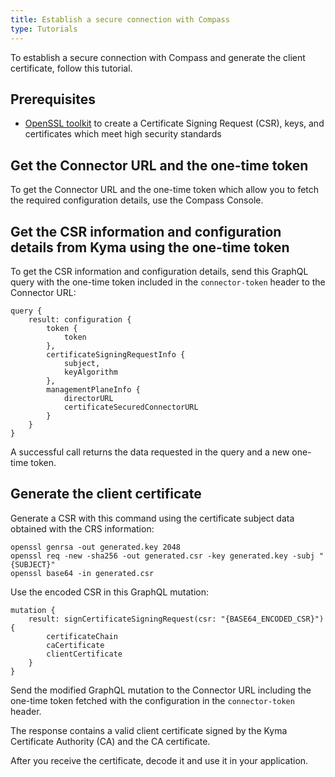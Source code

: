 ```yaml
---
title: Establish a secure connection with Compass
type: Tutorials
---
```


To establish a secure connection with Compass and generate the client certificate, follow this tutorial. 

## Prerequisites

- [OpenSSL toolkit](https://www.openssl.org/docs/man1.0.2/apps/openssl.html) to create a Certificate Signing Request (CSR), keys, and certificates which meet high security standards

## Get the Connector URL and the one-time token

To get the Connector URL and the one-time token which allow you to fetch the required configuration details, use the Compass Console.
<!--- TO DO --->

## Get the CSR information and configuration details from Kyma using the one-time token

To get the CSR information and configuration details, send this GraphQL query with the one-time token included in the `connector-token` header to the Connector URL:

```
query {
    result: configuration {
        token {
            token
        },
        certificateSigningRequestInfo {
            subject,
            keyAlgorithm
        },
        managementPlaneInfo {
            directorURL
            certificateSecuredConnectorURL
        }
    }
}
``` 

A successful call returns the data requested in the query and a new one-time token.

## Generate the client certificate

Generate a CSR with this command using the certificate subject data obtained with the CRS information: 
```
openssl genrsa -out generated.key 2048
openssl req -new -sha256 -out generated.csr -key generated.key -subj "{SUBJECT}"
openssl base64 -in generated.csr
```

Use the encoded CSR in this GraphQL mutation:
```
mutation {
    result: signCertificateSigningRequest(csr: "{BASE64_ENCODED_CSR}") {
        certificateChain
        caCertificate
        clientCertificate
    }
}
```
Send the modified GraphQL mutation to the Connector URL including the one-time token fetched with the configuration in the `connector-token` header.

The response contains a valid client certificate signed by the Kyma Certificate Authority (CA) and the CA certificate.

After you receive the certificate, decode it and use it in your application. 